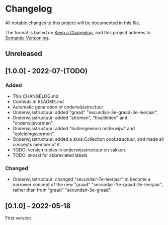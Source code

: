 # Changelog
All notable changes to this project will be documented in this file.

The format is based on [Keep a Changelog](https://keepachangelog.com/en/1.0.0/),
and this project adheres to [Semantic Versioning](https://semver.org/spec/v2.0.0.html).

## Unreleased

## [1.0.0] - 2022-07-(TODO)

### Added
- This CHANGELOG.md
- Contents in README.md
- Automatic generation of onderwijsstructuur
- Onderwijsstructuur: added "graad" "secundair-3e-graad-3e-leerjaar".
- Onderwijsstructuur: added "stromen", "finaliteiten" and "onderwijsvormen".
- Onderwijsstructuur: added "buitengewoon onderwijw" and "opleidingsvormen".
- Onderwijsstructuur: added a skos:Collection ocol:structuur, and made all concepts member of it.
- TODO: version triples in onderwijsstructuur en vakken.
- TODO: skosxl for abbreviated labels

### Changed
- Onderwijsstructuur: changed "secundair-7e-leerjaar" to become a narrower concept of the new "graad" "secundair-3e-graad-3e-leerjaar", rather than from "graad" "secundair-3e-graad".

## [0.1.0] - 2022-05-18

First version




